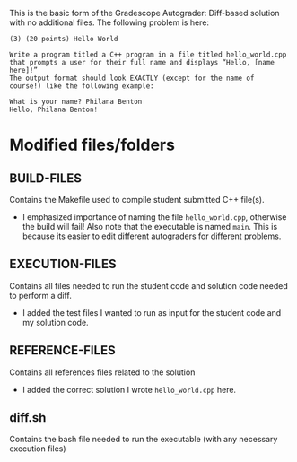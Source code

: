This is the basic form of the Gradescope Autograder: Diff-based solution with no additional files. 
The following problem is here:

```
(3) (20 points) Hello World

Write a program titled a C++ program in a file titled hello_world.cpp
that prompts a user for their full name and displays “Hello, [name here]!”
The output format should look EXACTLY (except for the name of
course!) like the following example:

What is your name? Philana Benton
Hello, Philana Benton!
```

# Modified files/folders 
## BUILD-FILES
Contains the Makefile used to compile student submitted C++ file(s). 
- I emphasized importance of naming the file `hello_world.cpp`, otherwise the build will fail! Also note that the executable is named `main`. This is because its easier to edit different autograders for different problems.

## EXECUTION-FILES
Contains all files needed to run the student code and solution code needed to perform a diff.
- I added the test files I wanted to run as input for the student code and my solution code.

## REFERENCE-FILES
Contains all references files related to the solution
- I added the correct solution I wrote `hello_world.cpp` here.

## diff.sh
Contains the bash file needed to run the executable (with any necessary execution files)
